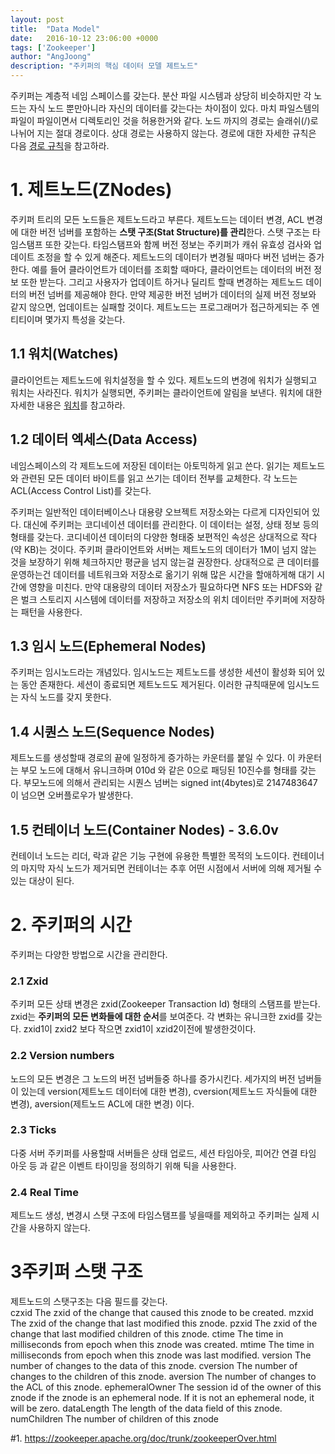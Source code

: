 ```yaml
---
layout: post
title:  "Data Model"
date:   2016-10-12 23:06:00 +0000
tags: ['Zookeeper']
author: "AngJoong"
description: "주키퍼의 핵심 데이터 모델 제트노드"
---
```


주키퍼는 계층적 네임 스페이스를 갖는다. 분산 파일 시스템과 상당히 비슷하지만 각 노드는 자식 노드 뿐만아니라 자신의 데이터를 갖는다는 차이점이 있다. 마치 파일스템의 파일이 파일이면서 디렉토리인 것을 허용한거와 같다. 노드 까지의 경로는 슬래쉬(/)로 나뉘어 지는 절대 경로이다. 상대 경로는 사용하지 않는다. 경로에 대한 자세한 규칙은 다음 [경로 규칙](https://zookeeper.apache.org/doc/trunk/zookeeperProgrammers.html#ch_zkDataModel)을 참고하라.  


# 1. 제트노드(ZNodes)
주키퍼 트리의 모든 노드들은 제트노드라고 부른다. 제트노드는 데이터 변경, ACL 변경에 대한 버전 넘버를 포함하는 **스탯 구조(Stat Structure)를 관리**한다. 스탯 구조는 타임스탬프 또한 갖는다. 타임스탬프와 함께 버전 정보는 주키퍼가 캐쉬 유효성 검사와 업데이트 조정을 할 수 있게 해준다. 제트노드의 데이터가 변경될 때마다 버전 넘버는 증가한다. 예를 들어 클라이언트가 데이터를 조회할 때마다, 클라이언트는 데이터의 버전 정보 또한 받는다. 그리고 사용자가 업데이트 하거나 딜리트 할때 변경하는 제트노드 데이터의 버전 넘버를 제공해야 한다. 만약 제공한 버전 넘버가 데이터의 실제 버전 정보와 같지 않으면, 업데이트는 실패할 것이다. 제트노드는 프로그래머가 접근하게되는 주 엔티티이며 몇가지 특성을 갖는다.

## 1.1 워치(Watches)
클라이언트는 제트노드에 워치설정을 할 수 있다. 제트노드의 변경에 워치가 실행되고 워치는 사라진다. 워치가 실행되면, 주키퍼는 클라이언트에 알림을 보낸다. 워치에 대한 자세한 내용은 [워치]()를 참고하라.

## 1.2 데이터 엑세스(Data Access)
네임스페이스의 각 제트노드에 저장된 데이터는 아토믹하게 읽고 쓴다. 읽기는 제트노드와 관련된 모든 데이터 바이트를 읽고 쓰기는 데이터 전부를 교체한다. 각 노드는 ACL(Access Control List)를 갖는다.

주키퍼는 일반적인 데이터베이스나 대용량 오브젝트 저장소와는 다르게 디자인되어 있다. 대신에 주키퍼는 코디네이션 데이터를 관리한다. 이 데이터는 설정, 상태 정보 등의 형태를 갖는다. 코디네이션 데이터의 다양한 형태중 보편적인 속성은 상대적으로 작다(약 KB)는 것이다. 주키퍼 클라이언트와 서버는 제트노드의 데이터가 1M이 넘지 않는 것을 보장하기 위해 체크하지만 평균을 넘지 않는걸 권장한다. 상대적으로 큰 데이터를 운영하는건 데이터를 네트워크와 저장소로 옮기기 위해  많은 시간을 할애하게해 대기 시간에 영향을 미친다. 만약 대용량의 데이터 저장소가 필요하다면 NFS 또는 HDFS와 같은 벌크 스토리지 시스템에 데이터를 저장하고 저장소의 위치 데이터만 주키퍼에 저장하는 패턴을 사용한다.  

## 1.3 임시 노드(Ephemeral Nodes)
주키퍼는 임시노드라는 개념있다. 임시노드는 제트노드를 생성한 세션이 활성화 되어 있는 동안 존재한다. 세션이 종료되면 제트노드도 제거된다. 이러한 규칙때문에 임시노드는 자식 노드를 갖지 못한다.  

## 1.4 시퀀스 노드(Sequence Nodes)
제트노드를 생성할때 경로의 끝에 일정하게 증가하는 카운터를 붙일 수 있다. 이 카운터는 부모 노드에 대해서 유니크하며 010d 와 같은 0으로 패딩된 10진수를 형태를 갖는다. 부모노드에 의해서 관리되는 시퀀스 넘버는 signed int(4bytes)로 2147483647이 넘으면 오버플로우가 발생한다.  

## 1.5 컨테이너 노드(Container Nodes) - 3.6.0v
컨테이너 노드는 리더, 락과 같은 기능 구현에 유용한 특별한 목적의 노드이다. 컨테이너의 마지막 자식 노드가 제거되면 컨테이너는 추후 어떤 시점에서 서버에 의해 제거될 수 있는 대상이 된다.  

# 2. 주키퍼의 시간
주키퍼는 다양한 방법으로 시간을 관리한다.  

### 2.1 Zxid
주키퍼 모든 상태 변경은 zxid(Zookeeper Transaction Id) 형태의 스탬프를 받는다. zxid는 **주키퍼의 모든 변화들에 대한 순서**를 보여준다. 각 변화는 유니크한 zxid를 갖는다. zxid1이 zxid2 보다 작으면 zxid1이 xzid2이전에 발생한것이다.  

### 2.2 Version numbers
노드의 모든 변경은 그 노드의 버전 넘버들중 하나를 증가시킨다. 세가지의 버전 넘버들이 있는데 version(제트노드 데이터에 대한 변경), cversion(제트노드 자식들에 대한 변경), aversion(제트노드 ACL에 대한 변경) 이다.  

### 2.3 Ticks
다중 서버 주키퍼를 사용할때 서버들은 상태 업로드, 세션 타임아웃, 피어간 연결 타임 아웃 등 과 같은 이벤트 타이밍을 정의하기 위해 틱을 사용한다.  

### 2.4 Real Time
제트노드 생성, 변경시 스탯 구조에 타임스탬프를 넣을때를 제외하고 주키퍼는 실제 시간을 사용하지 않는다.  

# 3주키퍼 스탯 구조
제트노드의 스탯구조는 다음 필드를 갖는다.  
czxid
The zxid of the change that caused this znode to be created.
mzxid
The zxid of the change that last modified this znode.
pzxid
The zxid of the change that last modified children of this znode.
ctime
The time in milliseconds from epoch when this znode was created.
mtime
The time in milliseconds from epoch when this znode was last modified.
version
The number of changes to the data of this znode.
cversion
The number of changes to the children of this znode.
aversion
The number of changes to the ACL of this znode.
ephemeralOwner
The session id of the owner of this znode if the znode is an ephemeral node. If it is not an ephemeral node, it will be zero.
dataLength
The length of the data field of this znode.
numChildren
The number of children of this znode











\#1. https://zookeeper.apache.org/doc/trunk/zookeeperOver.html